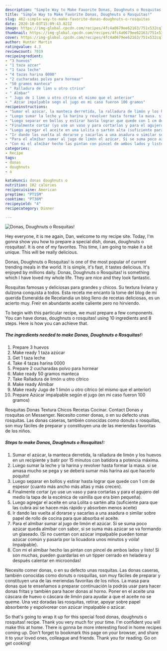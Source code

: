```yaml
---
description: "Simple Way to Make Favorite Donas, Doughnuts o Rosquitas!"
title: "Simple Way to Make Favorite Donas, Doughnuts o Rosquitas!"
slug: 462-simple-way-to-make-favorite-donas-doughnuts-o-rosquitas
date: 2020-10-03T15:09:43.821Z
image: https://img-global.cpcdn.com/recipes/4fc4a0679ee62163/751x532cq70/donas-doughnuts-o-rosquitas-foto-principal.jpg
thumbnail: https://img-global.cpcdn.com/recipes/4fc4a0679ee62163/751x532cq70/donas-doughnuts-o-rosquitas-foto-principal.jpg
cover: https://img-global.cpcdn.com/recipes/4fc4a0679ee62163/751x532cq70/donas-doughnuts-o-rosquitas-foto-principal.jpg
author: Hunter Martin
ratingvalue: 4.3
reviewcount: 7019
recipeingredient:
- "3 huevos"
- "1 taza azcar"
- "1 taza leche"
- "4 tazas harina 0000"
- "2 cucharadas polvo para hornear"
- "50 gramos manteca"
- " Ralladura de limn u otro ctrico"
- " Almbar"
- " Jugo de 1 limn u otro ctrico el mismo que el anterior"
- " Azcar impalpable segn el jugo en mi caso fueron 100 gramos"
recipeinstructions:
- "Sumar el azúcar, la manteca derretida, la ralladura de limón y los huevos en un recipiente y batir por 15 minutos con batidora a potencia máxima."
- "Luego sumar la leche y la harina y revolver hasta formar la masa. si se amasa mucho se pega y se deberá sumar más harina así que hacerlo poquito!"
- "Luego separar en bollos y estirar hasta lograr que quede con 1 cm de espesor (cuanto más ancho más altas y más crecen)."
- "Finalmente cortar (yo use un vaso y para cortarlas y para el agujero del medio la tapa de la escénica de vainilla que era bien pequeña)."
- "Luego agregar el aceite en una Lolita o sartén alta (suficiente para que las cubra así se hacen más rápido y absorben menos aceite)"
- "Ir dando las vuelta al dorarse y sacarlas a una asadura o similar sobre papel de rollo de cocina para que absorba el aceite."
- "Para el almíbar sumar al jugo de limón el azúcar. Si se suma poco azúcar queda almíbar con sabor, si se suma más azúcar se va formando un glaseado. (Si no cuentan con azúcar impalpable pueden tomar azúcar común y pasarla por la licuadora unos minutos y voila! Impalpable)."
- "Con mi el almíbar hecho las pintan con pincel de ambos lados y listo! Si son muchas, pueden guardarlas en un tipper cerrado en heladera y después calentar en microondas!"
categories:
- Recipe
tags:
- donas
- doughnuts
- o

katakunci: donas doughnuts o 
nutrition: 102 calories
recipecuisine: American
preptime: "PT15M"
cooktime: "PT36M"
recipeyield: "4"
recipecategory: Dinner

---
```



![Donas, Doughnuts o Rosquitas!](https://img-global.cpcdn.com/recipes/4fc4a0679ee62163/751x532cq70/donas-doughnuts-o-rosquitas-foto-principal.jpg)

Hey everyone, it is me again, Dan, welcome to my recipe site. Today, I'm gonna show you how to prepare a special dish, donas, doughnuts o rosquitas!. It is one of my favorites. This time, I am going to make it a bit unique. This will be really delicious.

Donas, Doughnuts o Rosquitas! is one of the most popular of current trending meals in the world. It is simple, it's fast, it tastes delicious. It's enjoyed by millions daily. Donas, Doughnuts o Rosquitas! is something which I have loved my whole life. They are nice and they look fantastic.

Rosquitas famosas y deliciosas para grandes y chicos. Su textura liviana y dulzona conquista a todos. Esta receta me encanto la tome del blog de mi querida Esmeralda de Recelandia un blog lleno de recetas deliciosas, es un acierto muy. Freír en abundante aceite caliente pero no hirviendo.


To begin with this particular recipe, we must prepare a few components. You can have donas, doughnuts o rosquitas! using 10 ingredients and 8 steps. Here is how you can achieve that.

<!--inarticleads1-->

##### The ingredients needed to make Donas, Doughnuts o Rosquitas!:

1. Prepare 3 huevos
1. Make ready 1 taza azúcar
1. Get 1 taza leche
1. Take 4 tazas harina 0000
1. Prepare 2 cucharadas polvo para hornear
1. Make ready 50 gramos manteca
1. Take  Ralladura de limón u otro cítrico
1. Make ready  Almíbar
1. Make ready  Jugo de 1 limón u otro cítrico (el mismo que el anterior)
1. Prepare  Azúcar impalpable según el jugo (en mi caso fueron 100 gramos)


Rosquitas Donas Textura Chicos Recetas Cocinar. Contact Donas y rosquitas on Messenger. Necesito comer donas, o en su defecto unas rosquitas. Las donas caseras, también conocidas como donuts o rosquillas, son muy fáciles de preparar y constituyen una de las meriendas favoritas de los niños. 

<!--inarticleads2-->

##### Steps to make Donas, Doughnuts o Rosquitas!:

1. Sumar el azúcar, la manteca derretida, la ralladura de limón y los huevos en un recipiente y batir por 15 minutos con batidora a potencia máxima.
1. Luego sumar la leche y la harina y revolver hasta formar la masa. si se amasa mucho se pega y se deberá sumar más harina así que hacerlo poquito!
1. Luego separar en bollos y estirar hasta lograr que quede con 1 cm de espesor (cuanto más ancho más altas y más crecen).
1. Finalmente cortar (yo use un vaso y para cortarlas y para el agujero del medio la tapa de la escénica de vainilla que era bien pequeña).
1. Luego agregar el aceite en una Lolita o sartén alta (suficiente para que las cubra así se hacen más rápido y absorben menos aceite)
1. Ir dando las vuelta al dorarse y sacarlas a una asadura o similar sobre papel de rollo de cocina para que absorba el aceite.
1. Para el almíbar sumar al jugo de limón el azúcar. Si se suma poco azúcar queda almíbar con sabor, si se suma más azúcar se va formando un glaseado. (Si no cuentan con azúcar impalpable pueden tomar azúcar común y pasarla por la licuadora unos minutos y voila! Impalpable).
1. Con mi el almíbar hecho las pintan con pincel de ambos lados y listo! Si son muchas, pueden guardarlas en un tipper cerrado en heladera y después calentar en microondas!


Necesito comer donas, o en su defecto unas rosquitas. Las donas caseras, también conocidas como donuts o rosquillas, son muy fáciles de preparar y constituyen una de las meriendas favoritas de los niños. La masa para donas que te enseñamos a preparar continuación la podrás usar para hacer donas fritas y también para hacer donas al horno. Poner en el aceite una cáscara de huevo o cáscara de limón para ayudar a que el aceite no se queme. Una vez doradas las rosquitas, retirar, apoyar sobre papel absorbente y espolvorear con azúcar impalpable o azúcar. 

So that's going to wrap it up for this special food donas, doughnuts o rosquitas! recipe. Thank you very much for your time. I'm confident you will make this at home. There is gonna be more interesting food in home recipes coming up. Don't forget to bookmark this page on your browser, and share it to your loved ones, colleague and friends. Thank you for reading. Go on get cooking!
